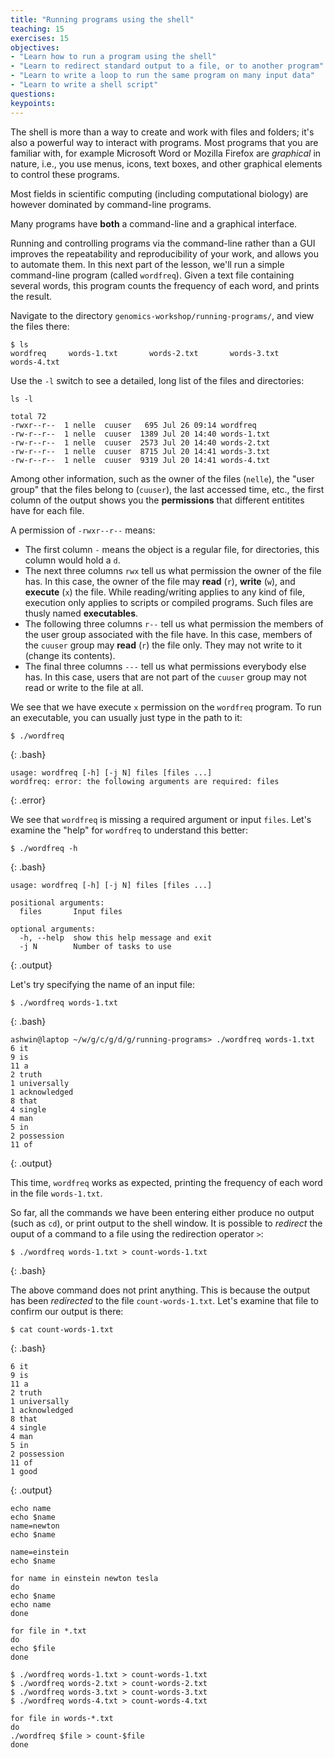 ```yaml
---
title: "Running programs using the shell"
teaching: 15
exercises: 15
objectives:
- "Learn how to run a program using the shell"
- "Learn to redirect standard output to a file, or to another program"
- "Learn to write a loop to run the same program on many input data"
- "Learn to write a shell script"
questions:
keypoints:
---
```


The shell is more than a way to
create and work with files and folders;
it's also a powerful way to interact with programs.
Most programs that you are familiar with,
for example Microsoft Word or Mozilla Firefox
are *graphical* in nature, i.e., you use
menus, icons, text boxes, and other graphical elements
to control these programs.

Most fields in scientific computing (including computational biology)
are however dominated by command-line programs.

Many programs have **both** a command-line and a graphical interface.

Running and controlling programs via the command-line rather than a GUI
improves the repeatability and reproducibility of your work,
and allows you to automate them.
In this next part of the lesson,
we'll run a simple command-line program (called `wordfreq`).
Given a text file containing several words,
this program counts the frequency of each word,
and prints the result.

Navigate to the directory `genomics-workshop/running-programs/`,
and view the files there:

~~~
$ ls
wordfreq     words-1.txt       words-2.txt       words-3.txt       words-4.txt
~~~

Use the `-l` switch to see a detailed, long list of the files and directories:

~~~
ls -l
~~~

~~~
total 72
-rwxr--r--  1 nelle  cuuser   695 Jul 26 09:14 wordfreq
-rw-r--r--  1 nelle  cuuser  1389 Jul 20 14:40 words-1.txt
-rw-r--r--  1 nelle  cuuser  2573 Jul 20 14:40 words-2.txt
-rw-r--r--  1 nelle  cuuser  8715 Jul 20 14:41 words-3.txt
-rw-r--r--  1 nelle  cuuser  9319 Jul 20 14:41 words-4.txt
~~~

Among other information, such as the
owner of the files (`nelle`), the "user group" that the files belong to (`cuuser`),
the last accessed time, etc.,
the first column of the output shows you
the **permissions** that different entitites have for each file.

A permission of `-rwxr--r--` means:

* The first column `-` means the object is a regular file, for directories,
this column would hold a `d`.
* The next three columns `rwx` tell us what permission the owner of the file has.
In this case, the owner of the file may **read** (`r`), **write** (`w`),
and **execute** (`x`) the file.
While reading/writing applies to any kind of file,
execution only applies to scripts or compiled programs.
Such files are thusly named **executables**.
* The following three columns `r--` tell us what permission the members of
the user group associated with the file have.
In this case, members of the `cuuser` group may **read** (`r`) the file only.
They may not write to it (change its contents).
* The final three columns `---` tell us what permissions everybody else has.
In this case, users that are not part of the `cuuser` group
may not read or write to the file at all.

We see that we have execute `x` permission on the `wordfreq` program.
To run an executable, you can usually just type in
the path to it:

~~~
$ ./wordfreq
~~~
{: .bash}

~~~
usage: wordfreq [-h] [-j N] files [files ...]
wordfreq: error: the following arguments are required: files
~~~
{: .error}

We see that `wordfreq` is missing a required argument
or input `files`.
Let's examine the "help" for `wordfreq` to understand
this better:

~~~
$ ./wordfreq -h
~~~~
{: .bash}

~~~
usage: wordfreq [-h] [-j N] files [files ...]

positional arguments:
  files       Input files

optional arguments:
  -h, --help  show this help message and exit
  -j N        Number of tasks to use
~~~
{: .output}


Let's try specifying the name of an input file:

~~~
$ ./wordfreq words-1.txt
~~~
{: .bash}


~~~
ashwin@laptop ~/w/g/c/g/d/g/running-programs> ./wordfreq words-1.txt 
6 it
9 is
11 a
2 truth
1 universally
1 acknowledged
8 that
4 single
4 man
5 in
2 possession
11 of
~~~
{: .output}

This time, `wordfreq` works as expected,
printing the frequency of each word in the file `words-1.txt`.

So far, all the commands we have been entering either produce no output
(such as `cd`), or print output to the shell window.
It is possible to *redirect* the ouput of a command
to a file using the redirection operator `>`:

~~~
$ ./wordfreq words-1.txt > count-words-1.txt
~~~
{: .bash}

The above command does not print anything.
This is because the output has been *redirected* to the file `count-words-1.txt`.
Let's examine that file to confirm our output is there:

~~~
$ cat count-words-1.txt 
~~~
{: .bash}

~~~
6 it
9 is
11 a
2 truth
1 universally
1 acknowledged
8 that
4 single
4 man
5 in
2 possession
11 of
1 good
~~~
{: .output}

~~~
echo name
echo $name
name=newton
echo $name
~~~

~~~
name=einstein
echo $name
~~~

~~~
for name in einstein newton tesla
do
echo $name
echo name
done
~~~

~~~
for file in *.txt
do
echo $file
done
~~~

~~~
$ ./wordfreq words-1.txt > count-words-1.txt
$ ./wordfreq words-2.txt > count-words-2.txt
$ ./wordfreq words-3.txt > count-words-3.txt
$ ./wordfreq words-4.txt > count-words-4.txt
~~~

~~~
for file in words-*.txt
do
./wordfreq $file > count-$file
done
~~~
